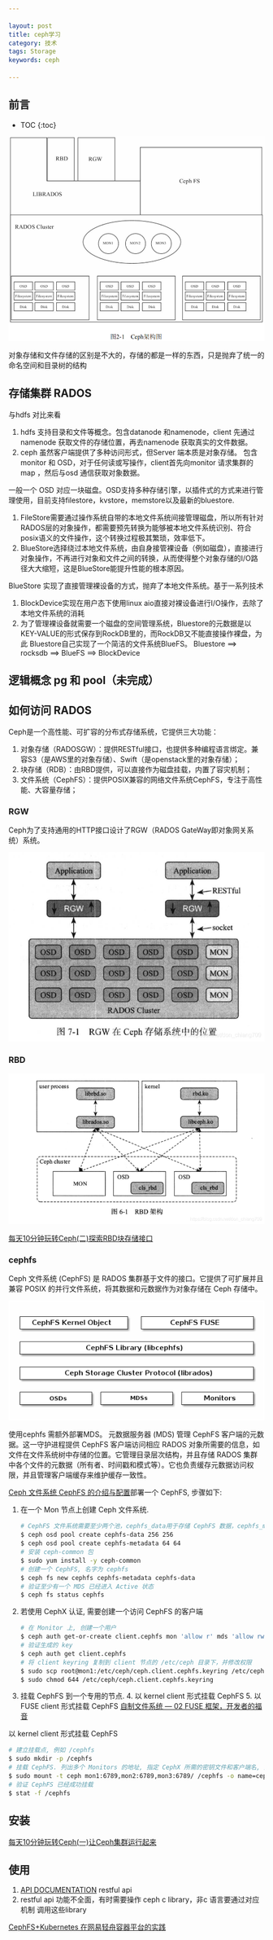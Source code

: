 ```yaml
---

layout: post
title: ceph学习
category: 技术
tags: Storage
keywords: ceph

---
```


## 前言

* TOC
{:toc}

![](/public/upload/storage/ceph_arch.png)

对象存储和文件存储的区别是不大的，存储的都是一样的东西，只是抛弃了统一的命名空间和目录树的结构

## 存储集群 RADOS

与hdfs 对比来看
1. hdfs 支持目录和文件等概念。包含datanode 和namenode，client 先通过namenode 获取文件的存储位置，再去namenode 获取真实的文件数据。
2. ceph 虽然客户端提供了多种访问形式，但Server 端本质是对象存储。 包含monitor 和 OSD，对于任何读或写操作，client首先向monitor 请求集群的map ，然后与osd 通信获取对象数据。

一般一个 OSD 对应一块磁盘。OSD支持多种存储引擎，以插件式的方式来进行管理使用，目前支持filestore，kvstore，memstore以及最新的bluestore.
1. FileStore需要通过操作系统自带的本地文件系统间接管理磁盘，所以所有针对RADOS层的对象操作，都需要预先转换为能够被本地文件系统识别、符合posix语义的文件操作，这个转换过程极其繁琐，效率低下。
2. BlueStore选择绕过本地文件系统，由自身接管裸设备（例如磁盘），直接进行对象操作，不再进行对象和文件之间的转换，从而使得整个对象存储的I/O路径大大缩短，这是BlueStore能提升性能的根本原因。 

BlueStore 实现了直接管理裸设备的方式，抛弃了本地文件系统。基于一系列技术
1. BlockDevice实现在用户态下使用linux aio直接对裸设备进行I/O操作，去除了本地文件系统的消耗
2. 为了管理裸设备就需要一个磁盘的空间管理系统，Bluestore的元数据是以KEY-VALUE的形式保存到RockDB里的，而RockDB又不能直接操作裸盘，为此 Bluestore自己实现了一个简洁的文件系统BlueFS。  Bluestore ==> rocksdb ==> BlueFS ==> BlockDevice

## 逻辑概念 pg 和 pool（未完成）
## 如何访问 RADOS

Ceph是一个高性能、可扩容的分布式存储系统，它提供三大功能：

1. 对象存储（RADOSGW）：提供RESTful接口，也提供多种编程语言绑定。兼容S3（是AWS里的对象存储）、Swift（是openstack里的对象存储）；
2. 块存储（RDB）：由RBD提供，可以直接作为磁盘挂载，内置了容灾机制；
3. 文件系统（CephFS）：提供POSIX兼容的网络文件系统CephFS，专注于高性能、大容量存储；

### RGW

Ceph为了支持通用的HTTP接口设计了RGW（RADOS GateWay即对象网关系统）系统。

![](/public/upload/storage/ceph_rgw.png)

### RBD

![](/public/upload/storage/ceph_rbd.png)

[每天10分钟玩转Ceph(二)探索RBD块存储接口](https://cloud.tencent.com/developer/article/1592961)
### cephfs

Ceph 文件系统 (CephFS) 是 RADOS 集群基于文件的接口。它提供了可扩展并且兼容 POSIX 的并行文件系统，将其数据和元数据作为对象存储在  Ceph 存储中。

![](/public/upload/storage/ceph_cephfs.png)


使用cephfs 需额外部署MDS。 元数据服务器 (MDS) 管理 CephFS 客户端的元数据。这一守护进程提供 CephFS 客户端访问相应 RADOS 对象所需要的信息，如文件在文件系统树中存储的位置。它管理目录层次结构，并且存储 RADOS 集群中各个文件的元数据（所有者、时间戳和模式等）。它也负责缓存元数据访问权限，并且管理客户端缓存来维护缓存一致性。


[Ceph 文件系统 CephFS 的介绍与配置](https://amito.me/2018/CephFS-Introduction-Installation-and-Configuration/)部署一个 CephFS, 步骤如下:

1. 在一个 Mon 节点上创建 Ceph 文件系统.

    ```sh
    # CephFS 文件系统需要至少两个池，cephfs_data用于存储 CephFS 数据，cephfs_metadata用于存储 CephFS 元数据。
    $ ceph osd pool create cephfs-data 256 256
    $ ceph osd pool create cephfs-metadata 64 64
    # 安装 ceph-common 包
    $ sudo yum install -y ceph-common
    # 创建一个 CephFS, 名字为 cephfs
    $ ceph fs new cephfs cephfs-metadata cephfs-data
    # 验证至少有一个 MDS 已经进入 Active 状态
    $ ceph fs status cephfs
    ```
2. 若使用 CephX 认证, 需要创建一个访问 CephFS 的客户端
    ```sh
    # 在 Monitor 上, 创建一个用户
    $ ceph auth get-or-create client.cephfs mon 'allow r' mds 'allow rw' osd 'allow rw pool=cephfs-data, allow rw pool=cephfs-metadata'
    # 验证生成的 key
    $ ceph auth get client.cephfs
    # 将 client keyring 复制到 client 节点的 /etc/ceph 目录下，并修改权限
    $ sudo scp root@mon1:/etc/ceph/ceph.client.cephfs.keyring /etc/ceph/ceph.client.cephfs.keyring
    $ sudo chmod 644 /etc/ceph/ceph.client.cephfs.keyring
    ```
3. 挂载 CephFS 到一个专用的节点.
    4. 以 kernel client 形式挂载 CephFS
    5. 以 FUSE client 形式挂载 CephFS [自制文件系统 — 02 FUSE 框架，开发者的福音](https://mp.weixin.qq.com/s/HvbMxNiVudjNPRgYC8nXyg)

以 kernel client 形式挂载 CephFS

```sh
# 建立挂载点, 例如 /cephfs
$ sudo mkdir -p /cephfs
# 挂载 CephFS. 列出多个 Monitors 的地址, 指定 CephX 所需的密钥文件和客户端名, 注意不是 keyring file:
$ sudo mount -t ceph mon1:6789,mon2:6789,mon3:6789/ /cephfs -o name=cephfs,secretfile=/etc/ceph/cephfs.secret
# 验证 CephFS 已经成功挂载
$ stat -f /cephfs
```

## 安装

[每天10分钟玩转Ceph(一)让Ceph集群运行起来](https://cloud.tencent.com/developer/article/1592733)

## 使用

1. [API DOCUMENTATION](https://docs.ceph.com/en/latest/api/) restful api
2. restful api 功能不全面，有时需要操作 ceph c library，非c 语言要通过对应机制 调用这些library


[CephFS+Kubernetes 在网易轻舟容器平台的实践](https://mp.weixin.qq.com/s/lBVRrPHni75WZeJdDQ6BCg)